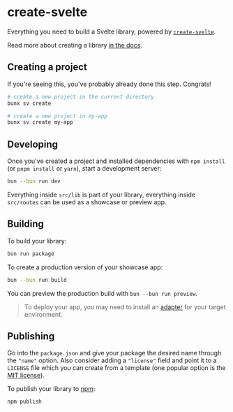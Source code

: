 # create-svelte

Everything you need to build a Svelte library, powered by [`create-svelte`](https://github.com/sveltejs/kit/tree/main/packages/create-svelte).

Read more about creating a library [in the docs](https://svelte.dev/docs/kit/packaging).

## Creating a project

If you're seeing this, you've probably already done this step. Congrats!

```bash
# create a new project in the current directory
bunx sv create

# create a new project in my-app
bunx sv create my-app
```

## Developing

Once you've created a project and installed dependencies with `npm install` (or `pnpm install` or `yarn`), start a development server:

```bash
bun --bun run dev
```

Everything inside `src/lib` is part of your library, everything inside `src/routes` can be used as a showcase or preview app.

## Building

To build your library:

```bash
bun run package
```

To create a production version of your showcase app:

```bash
bun --bun run build
```

You can preview the production build with `bun --bun run preview`.

> To deploy your app, you may need to install an [adapter](https://svelte.dev/docs/kit/adapters) for your target environment.

## Publishing

Go into the `package.json` and give your package the desired name through the `"name"` option. Also consider adding a `"license"` field and point it to a `LICENSE` file which you can create from a template (one popular option is the [MIT license](https://opensource.org/license/mit/)).

To publish your library to [npm](https://www.npmjs.com):

```bash
npm publish
```

